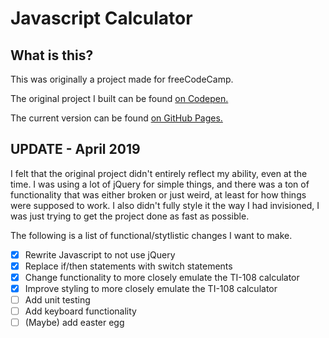# Javascript Calculator

## What is this?

This was originally a project made for freeCodeCamp.

The original project I built can be found [on Codepen.](https://codepen.io/JSmurf/pen/qRBYLQ)

The current version can be found [on GitHub Pages.](https://jsmurf.github.io/javascript-calculator)

## UPDATE - April 2019

I felt that the original project didn't entirely reflect my ability, even at the time. I was using a lot of jQuery for simple things, and there was a ton of functionality that was either broken or just weird, at least for how things were supposed to work. I also didn't fully style it the way I had invisioned, I was just trying to get the project done as fast as possible.

The following is a list of functional/stytlistic changes I want to make. 

- [x] Rewrite Javascript to not use jQuery
- [x] Replace if/then statements with switch statements
- [x] Change functionality to more closely emulate the TI-108 calculator
- [x] Improve styling to more closely emulate the TI-108 calculator
- [ ] Add unit testing
- [ ] Add keyboard functionality
- [ ] (Maybe) add easter egg
